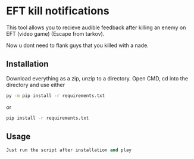 # EFT kill notifications

This tool allows you to recieve audible feedback after killing an enemy on EFT (video game) (Escape from tarkov).

Now u dont need to flank guys that you killed with a nade.

## Installation

Download everything as a zip, unzip to a directory. Open CMD, cd into the directory and use either

```bash
py -m pip install -r requirements.txt
```

or

```bash
pip install -r requirements.txt
```


## Usage

```python
Just run the script after installation and play
```
